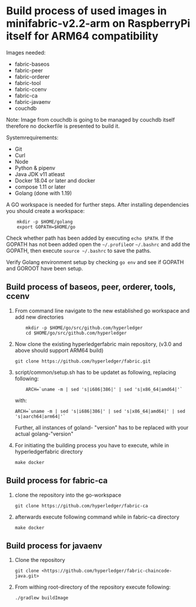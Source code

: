 # Build process of used images in minifabric-v2.2-arm on RaspberryPi itself for ARM64 compatibility

Images needed:  

- fabric-baseos  
- fabric-peer  
- fabric-orderer  
- fabric-tool  
- fabric-ccenv  
- fabric-ca  
- fabric-javaenv  
- couchdb  

Note: Image from couchdb is going to be managed by couchdb itself therefore no dockerfile is presented to build it.

Systemrequirements:

- Git
- Curl  
- Node  
- Python & pipenv  
- Java JDK v11 atleast  
- Docker 18.04 or later and docker  
- compose 1.11 or later  
- Golang (done with 1.19)

A GO workspace is needed for further steps. After installing dependencies you should create a workspace:

```{bash}
    mkdir -p $HOME/golang
    export GOPATH=$HOME/go
```

Check whether path has been added by executing ```echo $PATH```. If the GOPATH has not been added open the ``` ~/.profile ```or ```~/.bashrc``` and add the GOPATH, then execute ```source ~/.bashrc``` to save the paths.

Verify Golang environment setup by checking ```go env``` and see if GOPATH and GOROOT have been setup.

## Build process of baseos, peer, orderer, tools, ccenv

1. From command line navigate to the new established go workspace and add new directories

    ```{}
        mkdir -p $HOME/go/src/github.com/hyperledger
        cd $HOME/go/src/github.com/hyperledger
    ```

2. Now clone the existing hyperledgerfabric main repository, (v3.0 and above should support ARM64 build)

    ``` {bash}
    git clone https://github.com/hyperledger/fabric.git
    ```

3. script/common/setup.sh has to be updatet as following, replacing following:

    ```{bash}
        ARCH=`uname -m | sed 's|i686|386|' | sed 's|x86_64|amd64|'`
    ```

    with:

    ```{bash}
    ARCH=`uname -m | sed 's|i686|386|' | sed 's|x86_64|amd64|' | sed 's|aarch64|arm64|'`
    ```

    Further, all instances of goland- "version" has to be replaced with your actual golang-"version"

4. For initiating the building process you have to execute, while in hyperledgerfabric directory

    ``` {bash}
    make docker
    ```

## Build process for fabric-ca

1. clone the repository into the go-workspace

    ```{}
    git clone https://github.com/hyperledger/fabric-ca
    ```

2. afterwards execute following command while in fabric-ca directory

    ``` {bash}
    make docker
    ```

## Build process for javaenv

 1. Clone the repository

    ```{bash}
    git clone <https://github.com/hyperledger/fabric-chaincode-java.git>
    ```

 2. From withing root-directory of the repository execute following:

    ```{bash}
    ./gradlew buildImage
    ```
